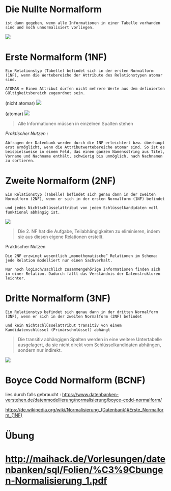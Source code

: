 # Die Nullte Normalform 
    ist dann gegeben, wenn alle Informationen in einer Tabelle vorhanden sind und noch unnormalisiert vorliegen.

![](https://i.imgur.com/p0kBrlT.png)


# Erste Normalform (1NF)

    Ein Relationstyp (Tabelle) befindet sich in der ersten Normalform (1NF), wenn die Wertebereiche der Attribute des Relationstypen atomar sind.

    ATOMAR = Einem Attribut dürfen nicht mehrere Werte aus dem definierten Gültigkeitsbereich zugeordnet sein.

(nicht atomar)
![](https://i.imgur.com/z6z5xIk.png)

(atomar)
![](https://i.imgur.com/M35oNLm.png)

> Alle Informationen müssen in einzelnen Spalten stehen

*Praktischer Nutzen* :

    Abfragen der Datenbank werden durch die 1NF erleichtert bzw. überhaupt erst ermöglicht, wenn die Attributwertebereiche atomar sind. So ist es beispielsweise in einem Feld, das einen ganzen Namensstring aus Titel, Vorname und Nachname enthält, schwierig bis unmöglich, nach Nachnamen zu sortieren.

# Zweite Normalform (2NF)

    Ein Relationstyp (Tabelle) befindet sich genau dann in der zweiten Normalform (2NF), wenn er sich in der ersten Normalform (1NF) befindet 
    
    und jedes Nichtschlüsselattribut von jedem Schlüsselkandidaten voll funktional abhängig ist.

  ![](https://i.imgur.com/J9vvGDb.png)

> Die 2. NF hat die Aufgabe, Teilabhängigkeiten zu eliminieren, indem sie aus diesen eigene
Relationen erstellt.

Praktischer Nutzen

    Die 2NF erzwingt wesentlich „monothematische“ Relationen im Schema: jede Relation modelliert nur einen Sachverhalt.

    Nur noch logisch/sachlich zusammengehörige Informationen finden sich in einer Relation. Dadurch fällt das Verständnis der Datenstrukturen leichter.

# Dritte Normalform (3NF)

    Ein Relationstyp befindet sich genau dann in der dritten Normalform (3NF), wenn er sich in der zweiten Normalform (2NF) befindet
    
    und kein Nichtschlüsselattribut transitiv von einem Kandidatenschlüssel (Primärschmlüssel) abhängt



> Die transitiv abhängigen Spalten werden in eine weitere Untertabelle ausgelagert, da sie nicht
direkt vom Schlüsselkandidaten abhängen, sondern nur indirekt.

![](https://i.imgur.com/Xo7mIQP.png)


# Boyce Codd Normalform (BCNF)
lies durch falls gebraucht :
https://www.datenbanken-verstehen.de/datenmodellierung/normalisierung/boyce-codd-normalform/

https://de.wikipedia.org/wiki/Normalisierung_(Datenbank)#Erste_Normalform_(1NF)


  # Übung

  # http://maihack.de/Vorlesungen/datenbanken/sql/Folien/%C3%9Cbungen-Normalisierung_1.pdf



